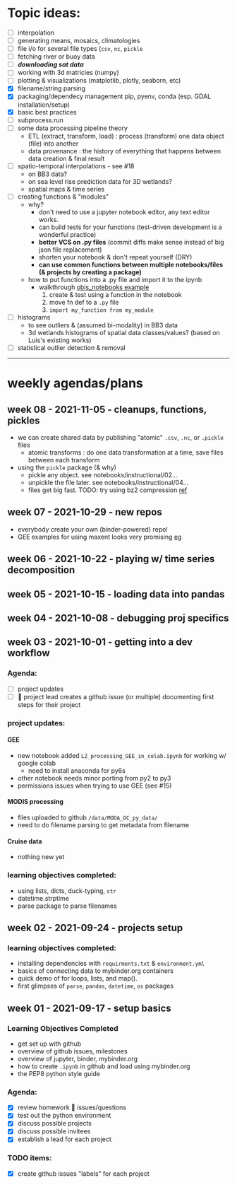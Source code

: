 # Topic ideas:
* [ ] interpolation 
* [ ] generating means, mosaics, climatologies
* [ ] file i/o for several file types (`csv`, `nc`, `pickle`
* [ ] fetching river or buoy data 
* [ ] ***downloading sat data***
* [ ] working with 3d matricies (numpy)
* [ ] plotting & visualizations (matplotlib, plotly, seaborn, etc)
* [x] filename/string parsing
* [x] packaging/dependecy management pip, pyenv, conda (esp. GDAL installation/setup)
* [x] basic best practices
* [ ] subprocess.run
* [ ] some data processing pipeline theory
    * ETL (extract, transform, load) : process (transform) one data object (file) into another
    * data provenance : the history of everything that happens between data creation & final result
* [ ] spatio-temporal interpolations - see #18
    * on BB3 data?
    * on sea level rise prediction data for 3D wetlands? 
    * spatial maps & time series
* [ ] creating functions & "modules"
    * why?
        * don't need to use a jupyter notebook editor, any text editor works. 
        * can build tests for your functions (test-driven development is a wonderful practice)
        * **better VCS on .py files** (commit diffs make sense instead of big json file replacement)
        * shorten your notebook & don't repeat yourself (DRY)
        * **can use common functions between multiple notebooks/files (& projects by creating a package)**
    * how to put functions into a .py file and import it to the ipynb
        * walkthrough [obis_notebooks example](https://github.com/USF-IMARS/obis_notebooks/blob/master/dwc_download_and_analyze.ipynb)
            1. create & test using a function in the notebook
            2. move fn def to a `.py` file
            3. `import my_function from my_module`
* [ ] histograms
    * to see outliers & (assumed bi-modality) in BB3 data
    * 3d wetlands histograms of spatial data classes/values? (based on Luis's existing works)
* [ ] statistical outlier detection & removal

-----------------------------------------------------------------------------------

# weekly agendas/plans
## week 08 - 2021-11-05 - cleanups, functions, pickles
* we can create shared data by publishing "atomic" `.csv`, `.nc`, or `.pickle` files
    * atomic transforms : do one data transformation at a time, save files between each transform
* using the `pickle` package (& why)
    * pickle any object. see notebooks/instructional/02...
    * unpickle the file later. see notebooks/instructional/04...
    * files get big fast. TODO: try using bz2 compression [ref](https://betterprogramming.pub/load-fast-load-big-with-compressed-pickles-5f311584507e)

## week 07 - 2021-10-29 - new repos
* everybody create your own (binder-powered) repo!
* GEE examples for using maxent looks very promising [eg](https://code.earthengine.google.com/b1a0cc8c8ff49eadae115caadbbab3b8)

## week 06 - 2021-10-22 - playing w/ time series decomposition
## week 05 - 2021-10-15 - loading data into pandas
## week 04 - 2021-10-08 - debugging proj specifics
## week 03 - 2021-10-01 - getting into a dev workflow
### Agenda:
* [ ] project updates
* [ ] :book: project lead creates a github issue (or multiple) documenting first steps for their project 

### project updates:
#### GEE
* new notebook added `L2_processing_GEE_in_colab.ipynb` for working w/ google colab
    * need to install anaconda for py6s
* other notebook needs minor porting from py2 to py3
* permissions issues when trying to use GEE (see #15)

#### MODIS processing
* files uploaded to github `/data/MODA_OC_py_data/`
* need to do filename parsing to get metadata from filename

#### Cruise data
* nothing new yet

### learning objectives completed:
* using lists, dicts, duck-typing, `str`
* datetime.strptime
* parse package to parse filenames


## week 02 - 2021-09-24 - projects setup
### learning objectives completed:
* installing dependencies with `requirments.txt` & `environment.yml`
* basics of connecting data to mybinder.org containers
* quick demo of for loops, lists, and map().
* first glimpses of `parse`, `pandas`, `datetime`, `os` packages


## week 01 - 2021-09-17 - setup basics
### Learning Objectives Completed
* get set up with github
* overview of github issues, milestones
* overview of jupyter, binder, mybinder.org
* how to create `.ipynb` in github and load using mybinder.org
* the PEP8 python style guide

### Agenda:
* [X] review homework :book: issues/questions
* [X] test out the python environment
* [X] discuss possible projects
* [X] discuss possible invitees
* [X] establish a lead for each project

### TODO items:
* [X] create github issues "labels" for each project
